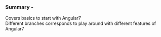 ### Summary -  
Covers basics to start with Angular7  
Different branches corresponds to play around with different features of Angular7
